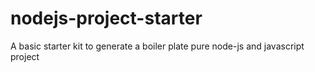 # nodejs-project-starter
A basic starter kit to generate a boiler plate pure node-js and javascript project
